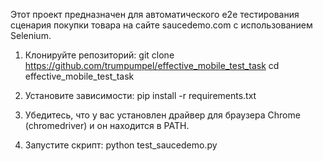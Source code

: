 Этот проект предназначен для автоматического e2e тестирования сценария покупки товара на сайте saucedemo.com с использованием Selenium.

1. Клонируйте репозиторий:
git clone https://github.com/trumpumpel/effective_mobile_test_task
cd effective_mobile_test_task


2. Установите зависимости:
pip install -r requirements.txt

3. Убедитесь, что у вас установлен драйвер для браузера Chrome (chromedriver) и он находится в PATH.


4. Запустите скрипт:
python test_saucedemo.py